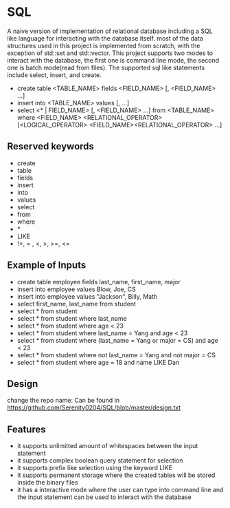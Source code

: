 # SQL

A naive version of implementation of relational database including a SQL like language for interacting with the database itself.
most of the data structures used in this project is implemented from scratch, with the exception of std::set and std::vector. This
project supports two modes to interact with the database, the first one is command line mode, the second one is batch mode(read from files).
The supported sql like statements include select, insert, and create.

- create table <TABLE_NAME> fields <FIELD_NAME> [, <FIELD_NAME> ...]
- insert into <TABLE_NAME> values <VALUE> [, <VALUE> ...]
- select <\* | FIELD_NAME> [, <FIELD_NAME> ...] from <TABLE_NAME> where <FIELD_NAME> <RELATIONAL_OPERATOR> <VALUE> [<LOGICAL_OPERATOR> <FIELD_NAME><RELATIONAL_OPERATOR> <VALUE> ...]

## Reserved keywords

- create
- table
- fields
- insert
- into
- values
- select
- from
- where
- \*
- LIKE
- !=, = , <, >, >=, <=

## Example of Inputs

- create table employee fields last_name, first_name, major
- insert into employee values Blow, Joe, CS
- insert into employee values "Jackson", Billy, Math
- select first_name, last_name from student
- select \* from student
- select \* from student where last_name
- select \* from student where age < 23
- select \* from student where last_name = Yang and age < 23
- select \* from student where (last_name = Yang or major = CS) and age < 23
- select \* from student where not last_name = Yang and not major = CS
- select \* from student where age = 18 and name LIKE Dan

## Design

change the repo name:
Can be found in https://github.com/Serenity0204/SQL/blob/master/design.txt

## Features

- it supports unlimitted amount of whitespaces between the input statement
- it supports complex boolean query statement for selection
- it supports prefix like selection using the keyword LIKE
- it supports permanent storage where the created tables will be stored inside the binary files
- it has a interactive mode where the user can type into command line and the input statement can be used to interact with the database
